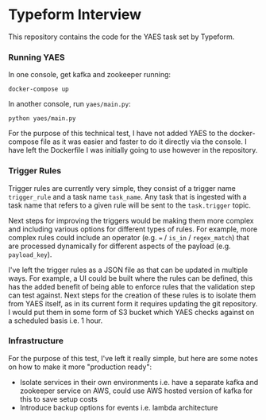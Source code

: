 # Typeform Interview

This repository contains the code for the YAES task set by Typeform.

### Running YAES
In one console, get kafka and zookeeper running:

```
docker-compose up
```

In another console, run `yaes/main.py`:

```
python yaes/main.py
```

For the purpose of this technical test, I have not added YAES to the docker-compose file as it was easier and faster to do it directly via the console. I have left the Dockerfile I was initially going to use however in the repository.

### Trigger Rules
Trigger rules are currently very simple, they consist of a trigger name `trigger_rule` and a task name `task_name`. Any task that is ingested with a task name that refers to a given rule will be sent to the `task.trigger` topic.

Next steps for improving the triggers would be making them more complex and including various options for different types of rules. For example, more complex rules could include an operator (e.g. `=` / `is_in` / `regex_match`) that are processed dynamically for different aspects of the payload (e.g. `payload_key`).

I've left the trigger rules as a JSON file as that can be updated in multiple ways. For example, a UI could be built where the rules can be defined, this has the added benefit of being able to enforce rules that the validation step can test against. Next steps for the creation of these rules is to isolate them from YAES itself, as in its current form it requires updating the git repository. I would put them in some form of S3 bucket which YAES checks against on a scheduled basis i.e. 1 hour.

### Infrastructure
For the purpose of this test, I've left it really simple, but here are some notes on how to make it more "production ready":

- Isolate services in their own environments i.e. have a separate kafka and zookeeper service on AWS, could use AWS hosted version of kafka for this to save setup costs
- Introduce backup options for events i.e. lambda architecture
